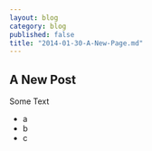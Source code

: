 ```yaml
---
layout: blog
category: blog
published: false
title: "2014-01-30-A-New-Page.md"
---
```


## A New Post

Some Text
* a
* b
* c


